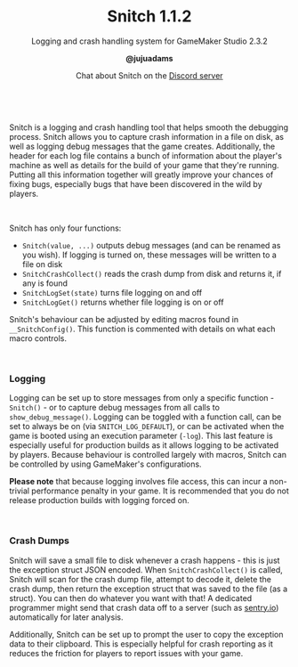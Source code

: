 <h1 align="center">Snitch 1.1.2</h1>

<p align="center">Logging and crash handling system for GameMaker Studio 2.3.2</p>

<p align="center"><b>@jujuadams</b></p>

<p align="center">Chat about Snitch on the <a href="https://discord.gg/8krYCqr">Discord server</a></p>

&nbsp;

&nbsp;

Snitch is a logging and crash handling tool that helps smooth the debugging process. Snitch allows you to capture crash information in a file on disk, as well as logging debug messages that the game creates. Additionally, the header for each log file contains a bunch of information about the player's machine as well as details for the build of your game that they're running. Putting all this information together will greatly improve your chances of fixing bugs, especially bugs that have been discovered in the wild by players.

&nbsp;

Snitch has only four functions:

- `Snitch(value, ...)` outputs debug messages (and can be renamed as you wish). If logging is turned on, these messages will be written to a file on disk
- `SnitchCrashCollect()` reads the crash dump from disk and returns it, if any is found
- `SnitchLogSet(state)` turns file logging on and off
- `SnitchLogGet()` returns whether file logging is on or off

Snitch's behaviour can be adjusted by editing macros found in `__SnitchConfig()`. This function is commented with details on what each macro controls.

&nbsp;

### Logging

Logging can be set up to store messages from only a specific function - `Snitch()` - or to capture debug messages from all calls to `show_debug_message()`. Logging can be toggled with a function call, can be set to always be on (via `SNITCH_LOG_DEFAULT`), or can be activated when the game is booted using an execution parameter (`-log`). This last feature is especially useful for production builds as it allows logging to be activated by players. Because behaviour is controlled largely with macros, Snitch can be controlled by using GameMaker's configurations.

**Please note** that because logging involves file access, this can incur a non-trivial performance penalty in your game. It is recommended that you do not release production builds with logging forced on.

&nbsp;

### Crash Dumps

Snitch will save a small file to disk whenever a crash happens - this is just the exception struct JSON encoded. When `SnitchCrashCollect()` is called, Snitch will scan for the crash dump file, attempt to decode it, delete the crash dump, then return the exception struct that was saved to the file (as a struct). You can then do whatever you want with that! A dedicated programmer might send that crash data off to a server (such as [sentry.io](https://sentry.io/)) automatically for later analysis.

Additionally, Snitch can be set up to prompt the user to copy the exception data to their clipboard. This is especially helpful for crash reporting as it reduces the friction for players to report issues with your game.

